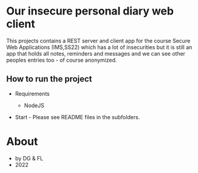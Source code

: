 # Our insecure personal diary web client

This projects contains a REST server and client app for the course Secure Web Applications (IMS,SS22) which has a lot of insecurities but it is still an app that holds all notes, reminders and messages and we can see other peoples entries too - of course anonymized.

## How to run the project

* Requirements
	* NodeJS

* Start - Please see README files in the subfolders.


# About

* by DG & FL
* 2022
